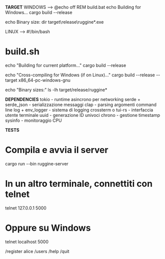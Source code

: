 __TARGET__
WINDOWS --> @echo off
REM build.bat
echo Building for Windows...
cargo build --release

echo Binary size:
dir target\release\ruggine*.exe



LINUX --> #!/bin/bash
# build.sh
echo "Building for current platform..."
cargo build --release

echo "Cross-compiling for Windows (if on Linux)..."
cargo build --release --target x86_64-pc-windows-gnu

echo "Binary sizes:"
ls -lh target/release/ruggine*

__DEPENDENCIES__
tokio - runtime asincrono per networking
serde + serde_json - serializzazione messaggi
clap - parsing argomenti command line
log + env_logger - sistema di logging
crossterm o tui-rs - interfaccia utente terminale
uuid - generazione ID univoci
chrono - gestione timestamp
sysinfo - monitoraggio CPU

__TESTS__
# Compila e avvia il server
cargo run --bin ruggine-server

# In un altro terminale, connettiti con telnet
telnet 127.0.0.1 5000

# Oppure su Windows
telnet localhost 5000


/register alice
/users
/help
/quit